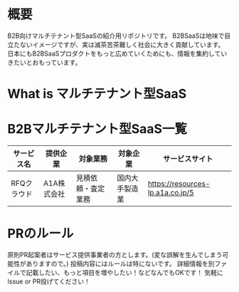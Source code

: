 # 概要
B2B向けマルチテナント型SaaSの紹介用リポジトリです。
B2BSaaSは地味で目立たないイメージですが、実は滅茶苦茶難しく社会に大きく貢献しています。
日本にもB2BSaaSプロダクトをもっと広めていくためにも、情報を集約していきたいとおもっています。

# What is マルチテナント型SaaS


# B2Bマルチテナント型SaaS一覧

|サービス名  |提供企業  | 対象業務  | 対象企業  | サービスサイト | 
|---|---|---|---|---|
| RFQクラウド | A1A株式会社 | 見積依頼・査定業務 | 国内大手製造業 | https://resources-lp.a1a.co.jp/5 |

# PRのルール
原則PR起案者はサービス提供事業者の方とします。(変な誤解を生んでしまう可能性がありますので。)
投稿内容にはルールは特にないです。
詳細情報を別ファイルで記載したい、もっと項目を増やしたい！などなんでもOKです！
気軽にIssue or PR投げてください！
